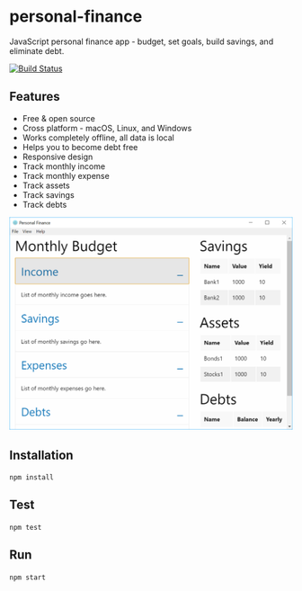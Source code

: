 # personal-finance
JavaScript personal finance app - budget, set goals, build savings, and eliminate debt.

[![Build Status](https://travis-ci.org/dragthor/personal-finance.svg?branch=master)](https://travis-ci.org/dragthor/personal-finance)

## Features
* Free & open source
* Cross platform - macOS, Linux, and Windows
* Works completely offline, all data is local
* Helps you to become debt free
* Responsive design
* Track monthly income
* Track monthly expense
* Track assets
* Track savings
* Track debts

![Screenshot](https://raw.githubusercontent.com/dragthor/personal-finance/master/screenshots/screenshot1.PNG)

## Installation
`npm install`

## Test
`npm test`

## Run
`npm start`